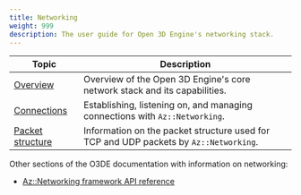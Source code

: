```yaml
---
title: Networking
weight: 999
description: The user guide for Open 3D Engine's networking stack.
---
```


| Topic | Description |
|-|-|
| [Overview](./overview) | Overview of the Open 3D Engine's core network stack and its capabilities. |
| [Connections](./connection) | Establishing, listening on, and managing connections with `Az::Networking`. |
| [Packet structure](./packets) | Information on the packet structure used for TCP and UDP packets by `Az::Networking`. |

Other sections of the O3DE documentation with information on networking:

* [Az::Networking framework API reference](/docs/api/frameworks/aznetworking/)